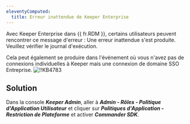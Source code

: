 ```yaml
---
eleventyComputed:
  title: Erreur inattendue de Keeper Enterprise
---
```

Avec Keeper Enterprise dans {{ fr.RDM }}, certains utilisateurs peuvent rencontrer ce message d'erreur : Une erreur inattendue s'est produite. Veuillez vérifier le journal d'exécution.

Cela peut également se produire dans l'événement où vous n'avez pas de connexions individuelles à Keeper mais une connexion de domaine SSO Entreprise.
![!!KB4783](https://cdnweb.devolutions.net/docs/docs_en_kb_KB4783.png)
## Solution
Dans la console ***Keeper Admin***, aller à ***Admin - Rôles - Politique d'Application Utilisateur*** et cliquer sur ***Politiques d'Application - Restriction de Plateforme*** et activer ***Commander SDK***.
